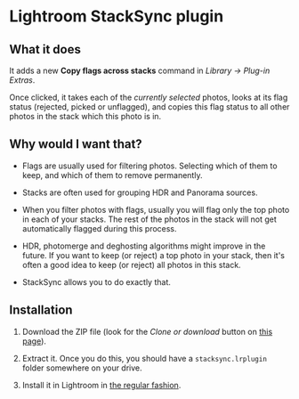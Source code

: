Lightroom StackSync plugin
==========================

## What it does

It adds a new **Copy flags across stacks** command in *Library -> Plug-in
Extras*.

Once clicked, it takes each of the *currently selected* photos, looks at its
flag status (rejected, picked or unflagged), and copies this flag status to all
other photos in the stack which this photo is in.

## Why would I want that?

* Flags are usually used for filtering photos. Selecting which of them to keep,
  and which of them to remove permanently.

* Stacks are often used for grouping HDR and Panorama sources.

* When you filter photos with flags, usually you will flag only the top photo
  in each of your stacks. The rest of the photos in the stack will not get
  automatically flagged during this process.

* HDR, photomerge and deghosting algorithms might improve in the future. If you
  want to keep (or reject) a top photo in your stack, then it's often
  a good idea to keep (or reject) all photos in this stack.

* StackSync allows you to do exactly that.

## Installation

1. Download the ZIP file (look for the *Clone or download* button on
   [this page](https://github.com/wrygiel/stacksync.lrplugin)).

2. Extract it. Once you do this, you should have a `stacksync.lrplugin` folder
   somewhere on your drive.

3. Install it in Lightroom in [the regular fashion][installing-plugins].

[installing-plugins]: https://www.google.com/search?q=installing+lightroom+plugins
